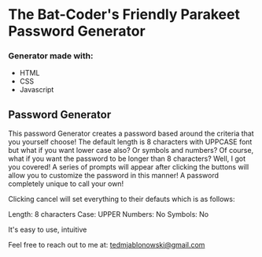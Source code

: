 # The Bat-Coder's Friendly Parakeet Password Generator

### Generator made with:

* HTML
* CSS
* Javascript

## Password Generator

This password Generator creates a password based around the criteria that you yourself choose! The default length is 8 characters with UPPCASE font but what if you want lower case also? Or symbols and numbers? Of course, what if you want the password to be longer than 8 characters? Well, I got you covered! A series of prompts will appear after clicking the buttons will allow you to customize the password in this manner! A password completely unique to call your own!

Clicking cancel will set everything to their defauts which is as follows:

Length: 8 characters
Case: UPPER
Numbers: No
Symbols: No

It's easy to use, intuitive


Feel free to reach out to me at:
tedmjablonowski@gmail.com
